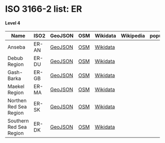 # ISO 3166-2 list: ER


#### Level 4
Name | ISO2 | GeoJSON | OSM | Wikidata | Wikipedia | population 
--- | --- | --- | --- | --- | --- | --: 
Anseba | ER-AN | [GeoJSON](../../export/geojson/q7/iso2/ER/ER-AN.geojson) | [OSM](https://www.openstreetmap.org/relation/4605384) | [Wikidata](https://www.wikidata.org/wiki/Q569468) |  | 
Debub Region | ER-DU | [GeoJSON](../../export/geojson/q7/iso2/ER/ER-DU.geojson) | [OSM](https://www.openstreetmap.org/relation/4610903) | [Wikidata](https://www.wikidata.org/wiki/Q27728) |  | 
Gash-Barka | ER-GB | [GeoJSON](../../export/geojson/q7/iso2/ER/ER-GB.geojson) | [OSM](https://www.openstreetmap.org/relation/4605551) | [Wikidata](https://www.wikidata.org/wiki/Q873012) |  | 
Maekel Region | ER-MA | [GeoJSON](../../export/geojson/q7/iso2/ER/ER-MA.geojson) | [OSM](https://www.openstreetmap.org/relation/4610904) | [Wikidata](https://www.wikidata.org/wiki/Q27710) |  | 
Northen Red Sea Region | ER-SK | [GeoJSON](../../export/geojson/q7/iso2/ER/ER-SK.geojson) | [OSM](https://www.openstreetmap.org/relation/4610926) | [Wikidata](https://www.wikidata.org/wiki/Q27910) |  | 
Southern Red Sea Region | ER-DK | [GeoJSON](../../export/geojson/q7/iso2/ER/ER-DK.geojson) | [OSM](https://www.openstreetmap.org/relation/4610935) | [Wikidata](https://www.wikidata.org/wiki/Q27928) |  | 
